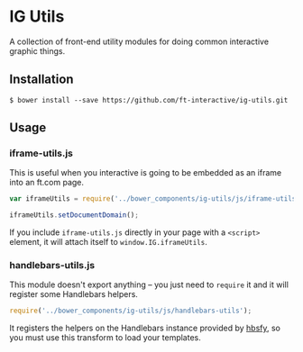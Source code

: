 # IG Utils

A collection of front-end utility modules for doing common interactive graphic things.

## Installation

```shell
$ bower install --save https://github.com/ft-interactive/ig-utils.git
```

## Usage

### iframe-utils.js

This is useful when you interactive is going to be embedded as an iframe into an ft.com page.

```javascript
var iframeUtils = require('../bower_components/ig-utils/js/iframe-utils');

iframeUtils.setDocumentDomain();
```

If you include `iframe-utils.js` directly in your page with a `<script>` element, it will attach itself to `window.IG.iframeUtils`.


### handlebars-utils.js

This module doesn't export anything – you just need to `require` it and it will register some Handlebars helpers.

```javascript
require('../bower_components/ig-utils/js/handlebars-utils');
```

It registers the helpers on the Handlebars instance provided by [hbsfy](https://github.com/epeli/node-hbsfy), so you must use this transform to load your templates.
